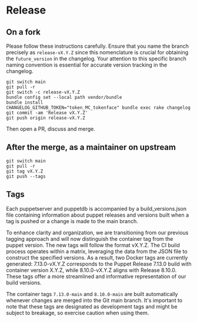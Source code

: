 # Release

## On a fork

Please follow these instructions carefully. Ensure that you name the branch precisely as `release-vX.Y.Z` since this nomenclature is crucial for obtaining the `future_version` in the changelog. Your attention to this specific branch naming convention is essential for accurate version tracking in the changelog.

```shell
git switch main
git pull -r
git switch -c release-vX.Y.Z
bundle config set --local path vendor/bundle
bundle install
CHANGELOG_GITHUB_TOKEN="token_MC_tokenface" bundle exec rake changelog
git commit -am 'Release vX.Y.Z'
git push origin release-vX.Y.Z
```

Then open a PR, discuss and merge.

## After the merge, as a maintainer on upstream

```shell
git switch main
git pull -r
git tag vX.Y.Z
git push --tags
```

## Tags

Each puppetserver and puppetdb is accompanied by a build_versions.json file containing information about puppet releases and versions built when a tag is pushed or a change is made to the main branch.

To enhance clarity and organization, we are transitioning from our previous tagging approach and will now distinguish the container tag from the puppet version. The new tags will follow the format vX.Y.Z. The CI build process operates within a matrix, leveraging the data from the JSON file to construct the specified versions. As a result, two Docker tags are currently generated: 7.13.0-vX.Y.Z corresponds to the Puppet Release 7.13.0 build with container version X.Y.Z, while 8.10.0-vX.Y.Z aligns with Release 8.10.0. These tags offer a more streamlined and informative representation of our build versions.

The container tags `7.13.0-main` and `8.10.0-main` are built automatically whenever changes are merged into the Git main branch. It's important to note that these tags are designated as development tags and might be subject to breakage, so exercise caution when using them.
